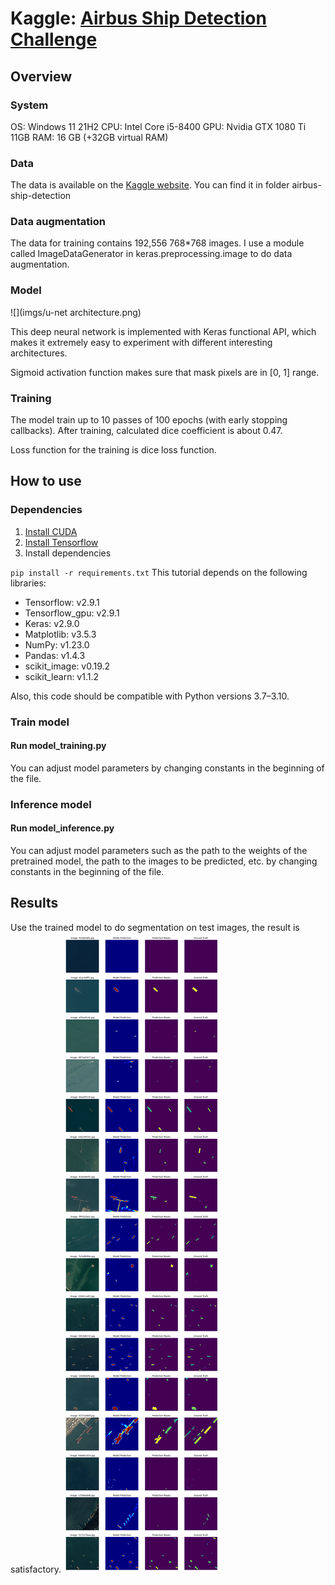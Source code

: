 # Kaggle: [Airbus Ship Detection Challenge](https://www.kaggle.com/c/airbus-ship-detection)

## Overview

### System
OS: Windows 11 21H2
CPU: Intel Core i5-8400
GPU: Nvidia GTX 1080 Ti 11GB
RAM: 16 GB (+32GB virtual RAM)

### Data

The data is available on the [Kaggle website](https://www.kaggle.com/competitions/airbus-ship-detection/data).
You can find it in folder airbus-ship-detection

### Data augmentation

The data for training contains 192,556 768*768 images. I use a module called ImageDataGenerator in keras.preprocessing.image to do data augmentation.

### Model

![](imgs/u-net architecture.png)

This deep neural network is implemented with Keras functional API, which makes it extremely easy to experiment with different interesting architectures.

Sigmoid activation function makes sure that mask pixels are in [0, 1] range.

### Training

The model train up to 10 passes of 100 epochs (with early stopping callbacks).
After training, calculated dice coefficient is about 0.47.

Loss function for the training is dice loss function.

## How to use

### Dependencies

1. [Install CUDA](https://developer.nvidia.com/cuda-downloads)
2. [Install Tensorflow](https://www.tensorflow.org/install)
3. Install dependencies

`pip install -r requirements.txt`
This tutorial depends on the following libraries:

- Tensorflow: v2.9.1
- Tensorflow_gpu: v2.9.1
- Keras: v2.9.0
- Matplotlib: v3.5.3
- NumPy: v1.23.0
- Pandas: v1.4.3
- scikit_image: v0.19.2
- scikit_learn: v1.1.2

Also, this code should be compatible with Python versions 3.7–3.10.

### Train model
#### Run model_training.py
You can adjust model parameters by changing constants in the beginning of the file.
### Inference model
#### Run model_inference.py
You can adjust model parameters such as the path to the weights of the pretrained model, the path to the images to be predicted, etc. by changing constants in the beginning of the file.

## Results
Use the trained model to do segmentation on test images, the result is satisfactory.
![](imgs/validation.png)